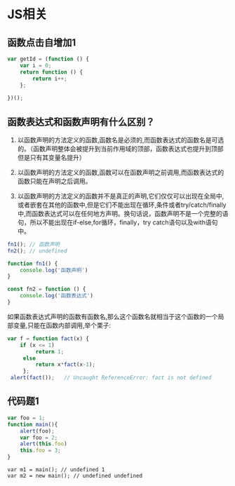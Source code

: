 # JS相关

## 函数点击自增加1

```js
var getId = (function () {
    var i = 0;
    return function () {
        return i++;
    };
    
})();
```

<i-javascript />

## 函数表达式和函数声明有什么区别？

1. 以函数声明的方法定义的函数,函数名是必须的,而函数表达式的函数名是可选的。（函数声明整体会被提升到当前作用域的顶部，函数表达式也提升到顶部但是只有其变量名提升）

2. 以函数声明的方法定义的函数,函数可以在函数声明之前调用,而函数表达式的函数只能在声明之后调用。

3. 以函数声明的方法定义的函数并不是真正的声明,它们仅仅可以出现在全局中,或者嵌套在其他的函数中,但是它们不能出现在循环,条件或者try/catch/finally中,而函数表达式可以在任何地方声明。换句话说，函数声明不是一个完整的语句，所以不能出现在if-else,for循环，finally，try catch语句以及with语句中。

```js
fn1(); // 函数声明
fn2(); // undefined

function fn1() {
    console.log('函数声明')
}

const fn2 = function () {
    console.log('函数表达式')
}
```

如果函数表达式声明的函数有函数名,那么这个函数名就相当于这个函数的一个局部变量,只能在函数内部调用,举个栗子:

```js
var f = function fact(x) { 
	if (x <= 1) 
	     return 1;
	 else 
	     return x*fact(x-1);
	 };
 alert(fact());   // Uncaught ReferenceError: fact is not defined
```

## 代码题1

```js
var foo = 1;
function main(){
    alert(foo);
    var foo = 2;
    alert(this.foo)
    this.foo = 3;
}
```
```
var m1 = main(); // undefined 1
var m2 = new main(); // undefined undefined
```